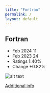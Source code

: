 ```yaml
---
title: "Fortran"
permalink: /
layout: default
---
```


## Fortran
* Feb 2024 11
* Feb 2023 24
* Ratings 1.40%
* Change +0.82%

![alt text][logo10]

[logo10]: https://www.tiobe.com/wp-content/themes/tiobe/tiobe-index/images/Fortran.png

[Additional info](https://en.wikipedia.org/wiki/Fortran)
